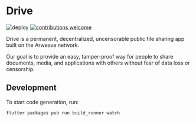 # Drive

![deploy](https://github.com/CDDelta/drive/workflows/deploy/badge.svg)
[![contributions welcome](https://img.shields.io/badge/contributions-welcome-brightgreen.svg?style=flat)](https://github.com/CDDelta/arweave-dart/issues)

Drive is a permanent, decentralized, uncensorable public file sharing app built on the Arweave network.

Our goal is to provide an easy, tamper-proof way for people to share documents, media, and applications with others without fear of data loss or censorship.

## Development

To start code generation, run:

```shell
flutter packages pub run build_runner watch
```
